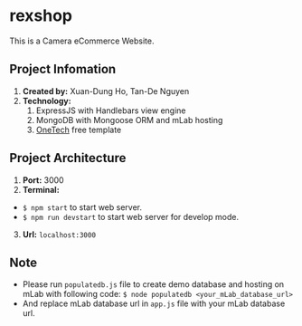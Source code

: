 # rexshop

This is a Camera eCommerce Website.

## Project Infomation

1. **Created by:** Xuan-Dung Ho, Tan-De Nguyen
2. **Technology:**
    1. ExpressJS with Handlebars view engine
    2. MongoDB with Mongoose ORM and mLab hosting
    3. [OneTech](https://colorlib.com/preview/#onetech) free template

## Project Architecture

1. **Port:** 3000
2. **Terminal:**
* `$ npm start` to start web server. 
* `$ npm run devstart` to start web server for develop mode.
3. **Url:** `localhost:3000`

## Note

* Please run `populatedb.js` file to create demo database and hosting on mLab with following code: `$ node populatedb <your_mLab_database_url>`
* And replace mLab database url in `app.js` file with your mLab database url.